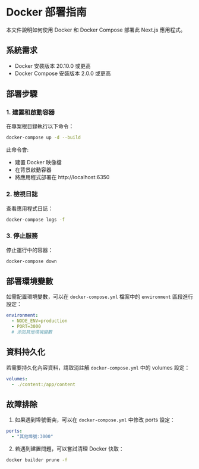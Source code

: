 # Docker 部署指南

本文件說明如何使用 Docker 和 Docker Compose 部署此 Next.js 應用程式。

## 系統需求

- Docker 安裝版本 20.10.0 或更高
- Docker Compose 安裝版本 2.0.0 或更高

## 部署步驟

### 1. 建置和啟動容器

在專案根目錄執行以下命令：

```bash
docker-compose up -d --build
```

此命令會:
- 建置 Docker 映像檔
- 在背景啟動容器
- 將應用程式部署在 http://localhost:6350

### 2. 檢視日誌

查看應用程式日誌：

```bash
docker-compose logs -f
```

### 3. 停止服務

停止運行中的容器：

```bash
docker-compose down
```

## 部署環境變數

如需配置環境變數，可以在 `docker-compose.yml` 檔案中的 `environment` 區段進行設定：

```yaml
environment:
  - NODE_ENV=production
  - PORT=3000
  # 添加其他環境變數
```

## 資料持久化

若需要持久化內容資料，請取消註解 `docker-compose.yml` 中的 volumes 設定：

```yaml
volumes:
  - ./content:/app/content
```

## 故障排除

1. 如果遇到埠號衝突，可以在 `docker-compose.yml` 中修改 ports 設定：

```yaml
ports:
  - "其他埠號:3000"
```

2. 若遇到建置問題，可以嘗試清理 Docker 快取：

```bash
docker builder prune -f
```
